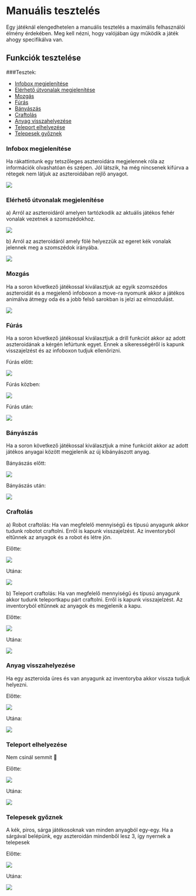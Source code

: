 # Manuális tesztelés

Egy játéknál elengedhetelen a manuális tesztelés a maximális felhasználói élmény érdekében. Meg kell nézni, hogy valójában úgy működik a játék ahogy specifikálva van.

## Funkciók tesztelése

###Tesztek:
- [Infobox megjelenítése](#infobox-megjelentse)
- [Elérhető útvonalak megjelenítése](#elrhet-tvonalak-megjelentse)
- [Mozgás](#mozgs)
- [Fúrás](#frs)
- [Bányászás](#bnyszs)
- [Craftolás](#craftols)
- [Anyag visszahelyezése](#anyag-visszahelyezse)
- [Teleport elhelyezése](#teleport-elhelyezse)
- [Telepesek győznek](#telepesek-gyznek)

### Infobox megjelenítése
Ha rákattintunk egy tetszőleges aszteroidára megjelennek róla az információk olvashatóan és szépen. Jól látszik, ha még nincsenek kifúrva a rétegek nem látjuk az aszteroidában rejlő anyagot.

![](infobox.png)

### Elérhető útvonalak megjelenítése
a) Arról az aszteroidáról amelyen tartózkodik az aktuális játékos fehér vonalak vezetnek a szomszédokhoz.

![](routes_a.png)

b) Arról az aszteroidáról amely fölé helyezzük az egeret kék vonalak jelennek meg a szomszédok irányába.

![](routes_b.png)

### Mozgás

Ha a soron következő játékossal kiválasztjuk az egyik szomszédos aszteroidát és a megjelenő infoboxon a move-ra nyomunk akkor a játékos animálva átmegy oda és a jobb felső sarokban is jelzi az elmozdulást.

![](move.png)

### Fúrás

Ha a soron következő játékossal kiválasztjuk a drill funkciót akkor az adott aszteroidának a kérgén lefúrtunk egyet. Ennek a sikerességéről is kapunk visszajelzést és az infoboxon tudjuk ellenőrizni.

Fúrás előtt:

![](drill_before.png)

Fúrás közben:

![](drill.png)

Fúrás után:

![](drill_after.png)

### Bányászás

Ha a soron következő játékossal kiválasztjuk a mine funkciót akkor az adott játékos anyagai között megjelenik az új kibányászott anyag.

Bányászás előtt:

![](mine_before.png)

Bányászás után:

![](mine_after.png)

### Craftolás

a) Robot craftolás: Ha van megfelelő mennyiségű és típusú anyagunk akkor tudunk robotot craftolni. Erről is kapunk visszajelzést. Az inventoryból eltűnnek az anyagok és a robot és létre jön.

Előtte:

![](craft_robot_before.png)

Utána:

![](craft_robot_after.png)

b) Teleport craftolás: Ha van megfelelő mennyiségű és típusú anyagunk akkor tudunk teleportkapu párt craftolni. Erről is kapunk visszajelzést. Az inventoryból eltűnnek az anyagok és megjelenik a kapu.

Előtte:

![](craft_teleport_before.png)

Utána:

![](craft_teleport_after.png)

### Anyag visszahelyezése

Ha egy aszteroida üres és van anyagunk az inventoryba akkor vissza tudjuk helyezni.

Előtte:

![](place_before.png)

Utána:

![](place_after.png)

### Teleport elhelyezése

Nem csinál semmit 🥴

Előtte:

![](teleport_before.png)

Utána:

![](teleport_before.png)

### Telepesek győznek

A kék, piros, sárga játékosoknak van minden anyagból egy-egy. Ha a sárgával belépünk, egy aszteroidán mindenből lesz 3, így nyernek a telepesek 

Előtte:

![](win_before.png)

Utána:

![](win_after.png)